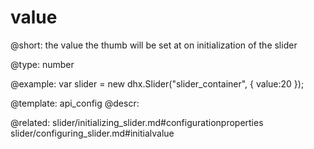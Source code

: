 value
=============

@short: 
the value the thumb will be set at on initialization of the slider




@type: number

@example: 
var slider = new dhx.Slider("slider_container", { 
    value:20
});


@template:	api_config
@descr: 


@related: slider/initializing_slider.md#configurationproperties
slider/configuring_slider.md#initialvalue
